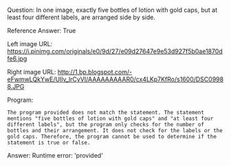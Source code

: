 Question: In one image, exactly five bottles of lotion with gold caps, but at least four different labels, are arranged side by side.

Reference Answer: True

Left image URL: https://i.pinimg.com/originals/e0/9d/27/e09d27647e9e53d927f5b0ae1870dfe6.jpg

Right image URL: http://1.bp.blogspot.com/-eFwmwLQkYwE/UIlv_lrCyVI/AAAAAAAAAR0/cx4LKp7KfRo/s1600/DSC09988.JPG

Program:

```
The program provided does not match the statement. The statement mentions "five bottles of lotion with gold caps" and "at least four different labels", but the program only checks for the number of bottles and their arrangement. It does not check for the labels or the gold caps. Therefore, the program cannot be used to determine if the statement is true or false.
```
Answer: Runtime error: 'provided'


